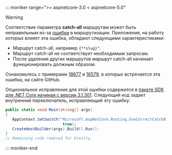 ::: moniker range=">= aspnetcore-3.0 < aspnetcore-5.0"

> [!WARNING]
> Соответствие параметра **catch-all** маршрутам может быть неправильным из-за [ошибки](https://github.com/dotnet/aspnetcore/issues/18677) в маршрутизации. Приложения, на работу которых влияет эта ошибка, обладают следующими характеристиками:
>
> * Маршрут catch-all, например `{**slug}"`.
> * Маршрут catch-all не соответствует необходимым запросам.
> * После удаления других маршрутов маршрут catch-all начинает функционировать должным образом.
>
> Ознакомьтесь с примерами [18677](https://github.com/dotnet/aspnetcore/issues/18677) и [16579](https://github.com/dotnet/aspnetcore/issues/16579), в которых встречается эта ошибка, на сайте GitHub.
>
> Опциональное исправление для этой ошибки содержится в [пакете SDK для .NET Core начиная с версии 3.1.301](https://dotnet.microsoft.com/download/dotnet-core/3.1). Следующий код задает внутренний переключатель, исправляющий эту ошибку:
>
>```csharp
>public static void Main(string[] args)
>{
>    AppContext.SetSwitch("Microsoft.AspNetCore.Routing.UseCorrectCatchAllBehavior", 
>                          true);
>    CreateHostBuilder(args).Build().Run();
>}
>// Remaining code removed for brevity.
>```

::: moniker-end